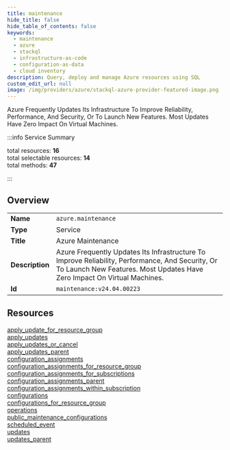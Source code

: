 ```yaml
---
title: maintenance
hide_title: false
hide_table_of_contents: false
keywords:
  - maintenance
  - azure
  - stackql
  - infrastructure-as-code
  - configuration-as-data
  - cloud inventory
description: Query, deploy and manage Azure resources using SQL
custom_edit_url: null
image: /img/providers/azure/stackql-azure-provider-featured-image.png
---
```


Azure Frequently Updates Its Infrastructure To Improve Reliability, Performance, And Security, Or To Launch New Features. Most Updates Have Zero Impact On Virtual Machines.  
    
:::info Service Summary

<div class="row">
<div class="providerDocColumn">
<span>total resources:&nbsp;<b>16</b></span><br />
<span>total selectable resources:&nbsp;<b>14</b></span><br />
<span>total methods:&nbsp;<b>47</b></span><br />
</div>
</div>

:::

## Overview
<table><tbody>
<tr><td><b>Name</b></td><td><code>azure.maintenance</code></td></tr>
<tr><td><b>Type</b></td><td>Service</td></tr>
<tr><td><b>Title</b></td><td>Azure Maintenance</td></tr>
<tr><td><b>Description</b></td><td>Azure Frequently Updates Its Infrastructure To Improve Reliability, Performance, And Security, Or To Launch New Features. Most Updates Have Zero Impact On Virtual Machines.</td></tr>
<tr><td><b>Id</b></td><td><code>maintenance:v24.04.00223</code></td></tr>
</tbody></table>

## Resources
<div class="row">
<div class="providerDocColumn">
<a href="/providers/azure/maintenance/apply_update_for_resource_group/">apply_update_for_resource_group</a><br />
<a href="/providers/azure/maintenance/apply_updates/">apply_updates</a><br />
<a href="/providers/azure/maintenance/apply_updates_or_cancel/">apply_updates_or_cancel</a><br />
<a href="/providers/azure/maintenance/apply_updates_parent/">apply_updates_parent</a><br />
<a href="/providers/azure/maintenance/configuration_assignments/">configuration_assignments</a><br />
<a href="/providers/azure/maintenance/configuration_assignments_for_resource_group/">configuration_assignments_for_resource_group</a><br />
<a href="/providers/azure/maintenance/configuration_assignments_for_subscriptions/">configuration_assignments_for_subscriptions</a><br />
<a href="/providers/azure/maintenance/configuration_assignments_parent/">configuration_assignments_parent</a><br />
</div>
<div class="providerDocColumn">
<a href="/providers/azure/maintenance/configuration_assignments_within_subscription/">configuration_assignments_within_subscription</a><br />
<a href="/providers/azure/maintenance/configurations/">configurations</a><br />
<a href="/providers/azure/maintenance/configurations_for_resource_group/">configurations_for_resource_group</a><br />
<a href="/providers/azure/maintenance/operations/">operations</a><br />
<a href="/providers/azure/maintenance/public_maintenance_configurations/">public_maintenance_configurations</a><br />
<a href="/providers/azure/maintenance/scheduled_event/">scheduled_event</a><br />
<a href="/providers/azure/maintenance/updates/">updates</a><br />
<a href="/providers/azure/maintenance/updates_parent/">updates_parent</a><br />
</div>
</div>
